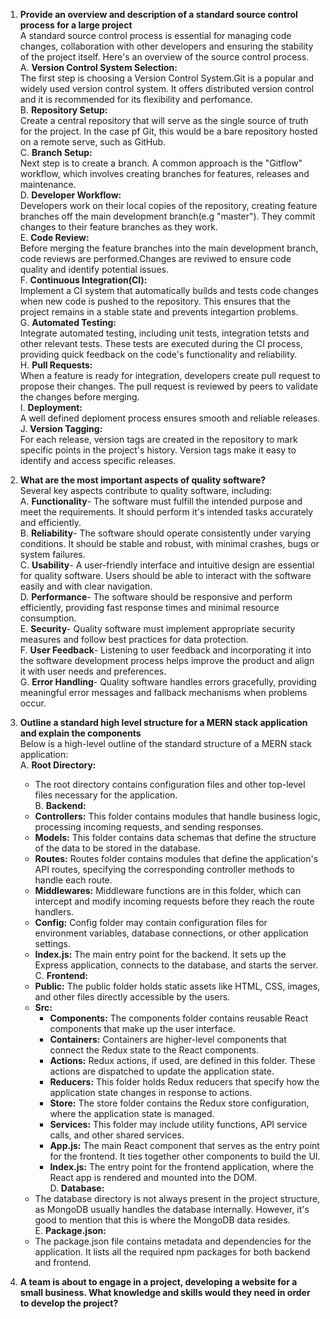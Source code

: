 1. **Provide an overview and description of a standard source control process for a large project**  
A standard source control process is essential for managing code changes, collaboration with other developers and ensuring the stability of the project itself. Here's an overview of the source control process.  
A. **Version Control System Selection:**  
The first step is choosing a Version Control System.Git is a popular and widely used version control system. It offers distributed version control and it is recommended for its flexibility and perfomance.  
B. **Repository Setup:**  
Create a central repository that will serve as the single source of truth for the project. In the case pf Git, this would be a bare repository hosted on a remote serve, such as GitHub.  
C. **Branch Setup:**  
Next step is to create a branch. A common approach is the "Gitflow" workflow, which involves creating branches for features, releases and maintenance.  
D. **Developer Workflow:**  
Developers work on their local copies of the repository, creating feature branches off the main development branch(e.g "master"). They commit changes to their feature branches as they work.  
E. **Code Review:**  
Before merging the feature branches into the main development branch, code reviews are performed.Changes are reviwed to ensure code quality and identify potential issues.  
F. **Continuous Integration(CI):**  
Implement a CI system that automatically builds and tests code changes when new code is pushed to the repository. This ensures that the project remains in a stable state and prevents integartion problems.  
G. **Automated Testing:**  
Integrate automated testing, including unit tests, integration tetsts and other relevant tests. These tests are executed during the CI process, providing quick feedback on the code's functionality and reliability.  
H. **Pull Requests:**  
When a feature is ready for integration, developers create pull request to propose their changes. The pull request is reviewed by peers to validate the changes before merging.  
I. **Deployment:**  
A well defined deploment process ensures smooth and reliable releases.  
J. **Version Tagging:**  
For each release, version tags are created in the repository to mark specific points in the project's history. Version tags make it easy to identify and access specific releases. 

2. **What are the most important aspects of quality software?**  
Several key aspects contribute to quality software, including:  
A. **Functionality**- The software must fulfill the intended purpose and meet the requirements. It should perform it's intended tasks accurately and efficiently.  
B. **Reliability**- The software should operate consistently under varying conditions. It should be stable and robust, with minimal crashes, bugs or system failures.  
C. **Usability**- A user-friendly interface and intuitive design are essential for quality software. Users should be able to interact with the software easily and with clear navigation.  
D. **Performance**- The software should be responsive and perform efficiently, providing fast response times and minimal resource consumption.   
E. **Security**- Quality software must implement appropriate security measures and follow best practices for data protection.  
F. **User Feedback**- Listening to user feedback and incorporating it into the software development process helps improve the product and align it with user needs and preferences.  
G. **Error Handling**- Quality software handles errors gracefully, providing meaningful error messages and fallback mechanisms when problems occur.  

3. **Outline a standard high level structure for a MERN stack application and explain the components**  
Below is a high-level outline of the standard structure of a MERN stack application:  
A. **Root Directory:**  
    - The root directory contains configuration files and other top-level files necessary for the application.  
B. **Backend:**  
   - **Controllers:** This folder contains modules that handle business logic, processing incoming requests, and sending responses.  
   - **Models:** This folder contains data schemas that define the structure of the data to be stored in the database.  
   - **Routes:** Routes folder contains modules that define the application's API routes, specifying the corresponding controller methods to handle each route.  
   - **Middlewares:** Middleware functions are in this folder, which can intercept and modify incoming requests before they reach the route handlers.  
   - **Config:** Config folder may contain configuration files for environment variables, database connections, or other application settings.  
   - **Index.js:** The main entry point for the backend. It sets up the Express application, connects to the database, and starts the server.  
C. **Frontend:**  
   - **Public:** The public folder holds static assets like HTML, CSS, images, and other files directly accessible by the users.  
   - **Src:**  
     - **Components:** The components folder contains reusable React components that make up the user interface.  
     - **Containers:** Containers are higher-level components that connect the Redux state to the React components.  
     - **Actions:** Redux actions, if used, are defined in this folder. These actions are dispatched to update the application state.  
     - **Reducers:** This folder holds Redux reducers that specify how the application state changes in response to actions.  
     - **Store:** The store folder contains the Redux store configuration, where the application state is managed.  
     - **Services:** This folder may include utility functions, API service calls, and other shared services.  
     - **App.js:** The main React component  that serves as the entry point for the frontend. It ties together other components to build the UI.  
     - **Index.js:** The entry point for the frontend application, where the React app is rendered and mounted into the DOM.  
D. **Database:**  
    - The database directory is not always present in the project structure, as MongoDB usually handles the database internally. However, it's good to mention that this is where the MongoDB data resides.  
E. **Package.json:**  
   - The package.json file contains metadata and dependencies for the application. It lists all the required npm packages for both backend and frontend.  

4. **A team is about to engage in a project, developing a website for a small business. What knowledge and skills would they need in order to develop the project?**
